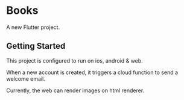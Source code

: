 # Books

A new Flutter project.

## Getting Started

This project is configured to run on ios, android & web.

When a new account is created, it triggers a cloud function to
send a welcome email. 

Currently, the web can render images on html renderer.


